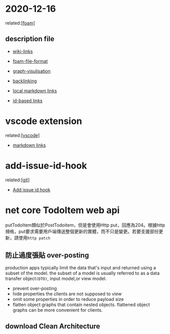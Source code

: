 # 2020-12-16

related:[[foam]](../foam/foam.md)

## description file
- [wiki-links](https://foambubble.github.io/foam/wiki-links)
- [foam-file-format](https://foambubble.github.io/foam/dev/foam-file-format)
- [graph-visulisation](https://foambubble.github.io/foam/features/graph-visualisation)
- [backlinking](https://foambubble.github.io/foam/features/backlinking)

- [local markdown links](https://github.com/tchayen/markdown-links/blob/master/docs/local-links.md)
- [id-based links](https://github.com/tchayen/markdown-links/blob/master/docs/id-based-links.md)
# vscode extension
related:[[vscode]](../vscode/vscode.md)
- [markdown links](https://marketplace.visualstudio.com/items?itemName=tchayen.markdown-links)

# add-issue-id-hook
related:[[git]](../git/githook.md)
- [Add issue id hook](https://github.com/pbetkier/add-issue-id-hook)

# net core TodoItem web api

putTodoItem類似於PostTodoitem，但是會使用Http put，回應為204。根據http規格，put要求需要用戶端傳送整個更新的實體，而不只是變更。若要支援部份更新，請使用`http patch`

## 防止過度張貼 over-posting

production apps typically limit the data that's input and returned using a subset of the model.
the subset of a model is usually referred to as a data transfer object`(DTO)`, input model,or view model.

- prevent over-posting
- hide properties the clients are not supposed to view
- omit some properties in order to reduce payload size
- flatten object graphs that contain nested objects. flattened object graphs can be more convenient for clients.

## download Clean Architecture


